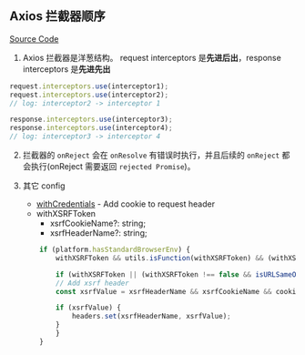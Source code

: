 ## Axios 拦截器顺序
[Source Code](https://github.com/axios/axios/blob/ef36347fb559383b04c755b07f1a8d11897fab7f/lib/core/Axios.js#L65-L200)

1. Axios 拦截器是洋葱结构。 request interceptors 是**先进后出**，response interceptors 是**先进先出**
```js
request.interceptors.use(interceptor1); 
request.interceptors.use(interceptor2);
// log: interceptor2 -> interceptor 1

response.interceptors.use(interceptor3); 
response.interceptors.use(interceptor4);
// log: interceptor3 -> interceptor 4
```

2. 拦截器的 `onReject` 会在 `onResolve` 有错误时执行，并且后续的 `onReject` 都会执行(onReject 需要返回 `rejected Promise`)。

3. 其它 config
    - [withCredentials](https://developer.mozilla.org/zh-CN/docs/Web/API/XMLHttpRequest/withCredentials) - Add cookie to request header
    - withXSRFToken
        - xsrfCookieName?: string;
        - xsrfHeaderName?: string;
    ```js
        if (platform.hasStandardBrowserEnv) {
            withXSRFToken && utils.isFunction(withXSRFToken) && (withXSRFToken = withXSRFToken(newConfig));

            if (withXSRFToken || (withXSRFToken !== false && isURLSameOrigin(newConfig.url))) {
            // Add xsrf header
            const xsrfValue = xsrfHeaderName && xsrfCookieName && cookies.read(xsrfCookieName);

            if (xsrfValue) {
                headers.set(xsrfHeaderName, xsrfValue);
            }
            }
        }
    ```